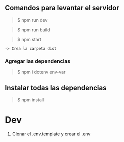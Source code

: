 

## Comandos para levantar el servidor

> $ npm run dev 

> $ npm run build

> $ npm start

    -> Crea la carpeta dist


### Agregar las dependencias

> $ npm i dotenv env-var


## Instalar todas las dependencias

> $ npm install


# Dev

1. Clonar el .env.template y crear el .env